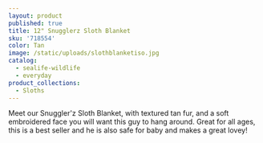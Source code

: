 ```yaml
---
layout: product
published: true
title: 12" Snugglerz Sloth Blanket
sku: '718554'
color: Tan
image: /static/uploads/slothblanketiso.jpg
catalog:
  - sealife-wildlife
  - everyday
product_collections:
  - Sloths
---
```

Meet our Snuggler'z Sloth Blanket, with textured tan fur, and a soft embroidered face you will want this guy to hang around. Great for all ages, this is a best seller and he is also safe for baby and makes a great lovey!
